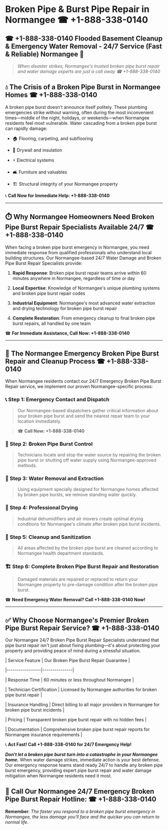 # Broken Pipe & Burst Pipe Repair in Normangee ☎ +1-888-338-0140  
## ☎ +1-888-338-0140 Flooded Basement Cleanup & Emergency Water Removal - 24/7 Service (Fast & Reliable) Normangee 🚨  

> *When disaster strikes, Normangee's trusted broken pipe burst repair and water damage experts are just a call away ☎ +1-888-338-0140*  

## 💧 The Crisis of a Broken Pipe Burst in Normangee Homes ☎ +1-888-338-0140  

A broken pipe burst doesn't announce itself politely. These plumbing emergencies strike without warning, often during the most inconvenient times—middle of the night, holidays, or weekends—when Normangee residents feel most vulnerable. Water cascading from a broken pipe burst can rapidly damage:  

* 🏠 Flooring, carpeting, and subflooring  
* 🧱 Drywall and insulation  
* ⚡ Electrical systems  
* 🛋️ Furniture and valuables  
* 🏗️ Structural integrity of your Normangee property  

📞 **Call Now for Immediate Help: +1-888-338-0140**  

---  

## ⏱️ Why Normangee Homeowners Need Broken Pipe Burst Repair Specialists Available 24/7 ☎ +1-888-338-0140  

When facing a broken pipe burst emergency in Normangee, you need immediate response from qualified professionals who understand local building structures. Our Normangee-based 24/7 Water Damage and Broken Pipe Burst Repair Specialists provide:  

1. **Rapid Response**: Broken pipe burst repair teams arrive within 60 minutes anywhere in Normangee, regardless of time or day  
2. **Local Expertise**: Knowledge of Normangee's unique plumbing systems and broken pipe burst repair codes  
3. **Industrial Equipment**: Normangee's most advanced water extraction and drying technology for broken pipe burst repair  
4. **Complete Restoration**: From emergency cleanup to final broken pipe burst repairs, all handled by one team  

☎ **For Immediate Assistance, Call Now: +1-888-338-0140**  

---  

## 🔧 The Normangee Emergency Broken Pipe Burst Repair and Cleanup Process ☎ +1-888-338-0140  

When Normangee residents contact our 24/7 Emergency Broken Pipe Burst Repair service, we implement our proven Normangee-specific process:  

### 📞 Step 1: Emergency Contact and Dispatch  
> Our Normangee-based dispatchers gather critical information about your broken pipe burst and send the nearest repair team to your location immediately.  
> ☎ **Call Now: +1-888-338-0140**  

### 🚿 Step 2: Broken Pipe Burst Control  
> Technicians locate and stop the water source by repairing the broken pipe burst or shutting off water supply using Normangee-approved methods.  

### 🌊 Step 3: Water Removal and Extraction  
> Using equipment specially designed for Normangee homes affected by broken pipe bursts, we remove standing water quickly.  

### 💨 Step 4: Professional Drying  
> Industrial dehumidifiers and air movers create optimal drying conditions for Normangee's climate after broken pipe burst incidents.  

### 🧼 Step 5: Cleanup and Sanitization  
> All areas affected by the broken pipe burst are cleaned according to Normangee health department standards.  

### 🏗️ Step 6: Complete Broken Pipe Burst Repair and Restoration  
> Damaged materials are repaired or replaced to return your Normangee property to pre-damage condition after the broken pipe burst.  

☎ **Need Emergency Water Removal? Call +1-888-338-0140 Now!**  

---  

## ✅ Why Choose Normangee's Premier Broken Pipe Burst Repair Service? ☎ +1-888-338-0140  

Our Normangee 24/7 Broken Pipe Burst Repair Specialists understand that pipe burst repair isn't just about fixing plumbing—it's about protecting your property and providing peace of mind during a stressful situation.  

| Service Feature | Our Broken Pipe Burst Repair Guarantee |  
|-----------------|---------------|  
| Response Time | 60 minutes or less throughout Normangee |  
| Technician Certification | Licensed by Normangee authorities for broken pipe burst repair |  
| Insurance Handling | Direct billing to all major providers in Normangee for broken pipe burst incidents |  
| Pricing | Transparent broken pipe burst repair with no hidden fees |  
| Documentation | Comprehensive broken pipe burst repair reports for Normangee insurance requirements |  

📞 **Act Fast! Call +1-888-338-0140 for 24/7 Emergency Help!**  

***Don't let a broken pipe burst turn into a catastrophe in your Normangee home.*** When water damage strikes, immediate action is your best defense. Our emergency response teams stand ready 24/7 to handle any broken pipe burst emergency, providing expert pipe burst repair and water damage mitigation when Normangee residents need it most.  

## 📱 Call Our Normangee 24/7 Emergency Broken Pipe Burst Repair Hotline: ☎ +1-888-338-0140  

**Remember**: *The faster you respond to a broken pipe burst emergency in Normangee, the less damage you'll face and the quicker you can return to normal life.*